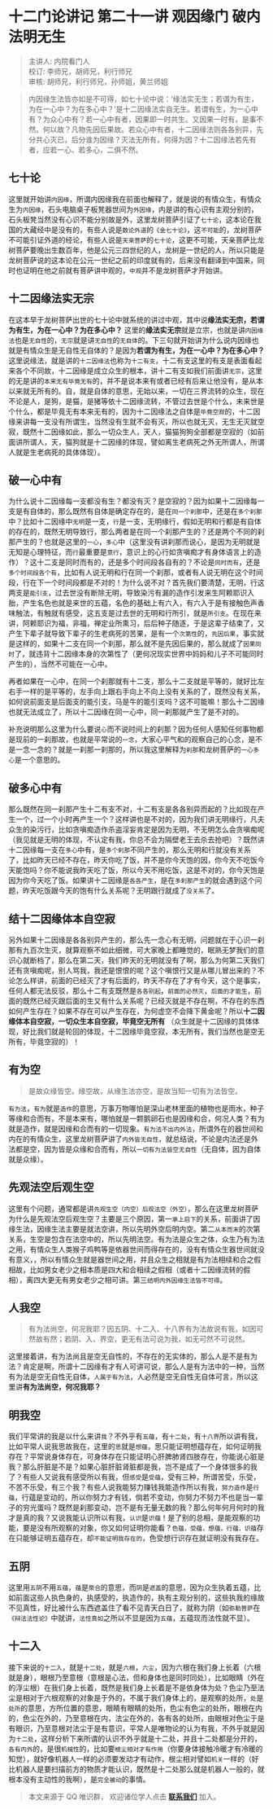 # 十二门论讲记 第二十一讲 观因缘门 破内法明无生

> 主讲人: 内院看门人 <br />
> 校订: 李师兄，胡师兄，利行师兄 <br />
> 审核: 胡师兄，利行师兄，孙师姐，黄兰师姐 <br />

> 内因缘生法皆亦如是不可得，如七十论中说：‘缘法实无生；若谓为有生，为在一心中？为在多心中？’是十二因缘法实自无生。若谓有生，为一心中有？为众心中有？若一心中有者，因果即一时共生。又因果一时有，是事不然。何以故？凡物先因后果故。若众心中有者，十二因缘法则各各别异，先分共心灭已，后分谁为因缘？灭法无所有，何得为因？十二因缘法若先有者，应若一心、若多心，二俱不然。

## 七十论

这里就开始讲`内因缘`，所谓内因缘我在前面也解释了，就是说的有情众生，有情众生为`内因缘`，石头电脑桌子板凳器世间为`外因缘`，内是讲的有心识有主观分别的，石头板凳当然没有心识不能分别故是外，这里龙树菩萨引证了`七十论`，这本论在我国的大藏经中是没有的，有些人说是`数论外道`的`《金七十论》`，这`不可能`的，龙树菩萨不可能引证外道的经论，有些人说是`天亲菩萨`的`七十论`，这更不可能，天亲菩萨比龙树菩萨要晚出生数百年，他是公元三四世纪的人，龙树是一世纪的人，所以只能是龙树菩萨说的这本论在公元一世纪之前的印度就有的，后来没有翻译到中国来，同时也证明在他之前就有菩萨讲中观的，`中观`并不是龙树菩萨才开始讲。

## 十二因缘法实无宗

在这本早于龙树菩萨出世的七十论中就系统的讲过中观，其中说**缘法实无宗，若谓为有生，为在一心中？为在多心中？** 这里的**缘法实无宗**就是立宗，也就是讲`内因缘法`也是`无自性`的，`无宗`就是讲`无自性`的`无自体`的。下三句就开始讲为什么说内因缘也就是有情众生是无自性无自体的？是因为**若谓为有生，为在一心中？为在多心中？** 这里说缘法，就是讲的`十二因缘法`也称为`十二有支`，十二有支这里的有支是表面看起来各个不同故，十二因缘是成立众生的根本，讲十二有支如我们前面讲`无宗`，这里的无是讲的`本来无有毕竟无有`的，并不是说本来有或者已经有后来让他没有，是从本以来就无所有的。自，就是自体的意思，无始以来，一切在三界流转的众生，现在不论是人，是狗，是猫，是猪等依十二因缘流转，不管过去世是个什么，未来世是个什么，都是毕竟无有本来无有的，因为十二因缘法之自体是`毕竟空寂`的，十二因缘来讲每一支没有所谓生，当然没有生就不会有灭，所以也就无灭，无生无灭就空寂，既然十二因缘如此，那么一切众生人，天人，猫猫狗狗全部都是空寂的（如前面讲所谓人，天，猫狗就是十二因缘的体现，譬如离生老病死之外无所谓人，所谓人就是生老病死的具体体现）。

## 破一心中有

为什么说十二因缘每一支都没有生？都没有灭？是空寂的？因为如果十二因缘每一支是有自体的，那么既然有自体是确定存在的，是在`同一个刹那`中，还是在`多个刹那`中？比如十二因缘中`无明`是一支，`行`是一支，无明缘行，假如无明和行都是有自体的存在的，既然无明导致行，那么两者是在同一个刹那产生的？还是两个不同的刹那产生的？也就是这里的`一心`，`多心`中（这里没有讲刹那而说心，是因为无明就是无知是心理特征，而`行`最重要是`意行`，意识上的心行如贪嗔痴才有身体语言上的造作）？这十二支是同时而有的，还是多个时间段各自有的？不论是`同时而有`，还是`多个时间段各个有`，比如有人说无明和行在同一个刹那，或者有人说无明在这个时间段，行在下一个时间段都是不对的！为什么说不对？首先我们要清楚，无明，行这两支是`能引支`，过去世没有断除无明，导致染污有漏的造作引发来生阿赖耶识入胎，产生名色也就是来世的五蕴，名色的基础上有六入，有六入于是有接触色声香味触法，有触就有感受，这五支是过去世的无明和行所引，就是`所引支`。在现在来讲，阿赖耶识为福，非福，禅定业所熏习，后后种子随逐，于是这辈子结束了，又产生下辈子就导致下辈子的生老病死的苦果，是有一个`次第性`的，`先因后果`，事实就是这样的，如果十二支在同一个刹那，那么就不是先因后果的，那么就成了`因果同时`了，就违背十二因缘本身的次第性了（更何况现实世界中妈妈和儿子不可能同时产生的），当然不可能在一心中。

再者如果在一心中，在同一个刹那就有十二支，那么十二支就是平等的，就好比左右手一样的是平等的，左手向上跟右手向上不向上没有关系的了，既然没有关系，如何说前面支是后面支的能引支，马是牛的能引支吗？这不可能嘛！那么十二因缘也就无法成立了，所以十二因缘在同一心中，同一刹那就产生了是不对的。

补充说明那么这里为什么要说`心`而不说时间上的刹那？因为任何人感知任何事物都是现前的一刹那故，也就是平常说的`一念`，大家心平气和的观察自己的心念，是不是一念一念的？就是一刹那一刹那的，所以我这里解释为`刹那`和龙树菩萨的`一心多心`是一个意思的。

## 破多心中有

那么既然在同一刹那产生十二有支不对，十二有支是各各别异而起的？比如现在产生一个，过一个小时再产生一个？这样讲也是不对的，因为我们讲无明缘行，凡夫众生的染污行，比如贪嗔痴造作杀盗淫妄肯定是因为无明，不无明怎么会贪嗔痴呢（我见就是无明的体现，不认定有我，你总不会为隔壁老王去杀去抢吧）？既然讲十二因缘每一支在`多心`中有，是`多个刹那`不同产生的，那么无明和行就没有关系了，比如昨天已经不存在，昨天你吃了饭，并不是你今天饱的因，你今天不吃饭今天能饱吗？你不能说我昨天吃了饭，所以今天不用吃饭，这是不对的，你今天饱是因为你今天吃了饭。如果讲十二因缘是`各各产生`，是在`多刹那产生`的就会遇到这个问题，昨天吃饭跟今天的饱有什么关系呢？无明跟行就成了`没关系`了。

## 结十二因缘体本自空寂

另外如果十二因缘是各各别异产生的，那么先一念心有无明，问题就在于心识一刹那有九百次生灭，就算观察不如此细微，可大家晚上都睡觉的，眠熟无梦我们的意识心就断档了，那么在第二天，我们昨天的无明就没有了啊，那么为何第二天我们还有贪嗔痴呢，别人骂我，我还是恨恨的呢？这个嗔恨行又是从哪儿冒出来的？不论怎么样讲，前面的已经灭了才有后面的，昨天不存在了才有今天，这个是事实，任何人都无法反驳，那么十二有支既然是`各各别起`，`前面的必然灭`，`后面的才能生`，前面的既然已经灭跟后面的生又有什么关系呢？已经灭就是不存在啊，不存在的东西如何产生存在？如果不存在可以产生存在，为何虚空不会降下黄金呢？所以**十二因缘体本自空寂，一切众生本自空寂，毕竟空无所有** （众生就是十二因缘的具体体现，好比我们就是轮回的体现，十二因缘毕竟空寂，本无所有，我们当然也是空无所有，毕竟空寂的）！

## 有为空

> 是故众缘皆空。缘空故，从缘生法亦空，是故当知一切有为法皆空。

`有为法`，`有为`就是`造作`的意思，万事万物哪怕是深山老林里面的植物也是雨水，种子等缘和合而有，不是本来有，哪怕就是一颗鹅卵石也是因缘和合，何况人类？有为就是造作，就是因缘和合而有的一切现象。`有为法不出内外法`，所谓外在的器世间和内在的有情众生，这里龙树菩萨讲了`内外皆无自性`，就总结说，不论是内法还是外法都是空，因为皆是众缘和合而有，所以`一切有为法皆空无自性`（无自体，因为自体就是众缘）。

## 先观法空后观生空

这里有个问题，通常都是讲`先观生空（内空）后观法空（外空）`，那么在这里龙树菩萨为什么是先观法空后观生空？主要是三个原因，第一`承上启下`的关系，前面讲了因缘生法，因缘生法主要是就法空讲，所以先明外空后明内空。第二`从本而末`的次第关系，生空是包含在法空中的，所以先明法空。有为法是众生之体，众生乃有为法之用，有情众生人类猴子鸡鸭等是依器世间而得存在的，没有有情众生器世间就没有意义，，所以有情众生就是器世间之用，并且众生之相就是有为法相续和合之假相故，比如男女老少之相本质是四大和合相续之假相（或者十二因缘流转的假相），离四大更无有男女老少之相可讲。第三`结明内外因缘生法皆不可得`。

## 人我空

> 有为法尚空，何况我耶？因五阴、十二入、十八界有为法故说有我，如因可然故有然；若阴、入、界空，更无有法可说为我，如无可然不可说然。

这里接着讲，有为法尚且是空无自性的，不存在的无实体的，那么人是不是有为法？肯定是啊，所谓十二因缘有才有人可讲可说，那么人是有为法中的一种，当然有为法是空无自性无自体，`人属于有为法`，人必然是空无自性无自体可言，所以这里讲**有为法尚空，何况我耶？**

## 明我空

我们平常讲的我是以什么来讲`我`？不外乎有`五蕴`，有`十二处`，有`十八界`所以讲有我，比如平常人说我思故我在，这里的`思`就是`想蕴`，思只能证明想蕴存在，如何证明我存在？平常说身体存在，可身体存在只能证明心肝脾肺肾四肢存在，你能说心脏是我？那么肝脏是不是？如果心脏肝脏肾脏都是我，岂不是成了一个身体很多的我了？有些人又说我有感受所以有我，但`感受`是`受蕴`，受有三种，所谓苦受，乐受，不苦不乐受，有三个我？有些人说我能努力赚钱我能造作所以有我，`努力造作`是`行蕴`，行蕴是变动的，所以你努力才有钱，倘若不变动，你努力不努力不也是当一辈子的穷光蛋吗？既然是刹那变动，岂不是有无量无数的我？那么何年何月何时的我才是真的我？又说我能认识所以有我，`认识`是`识蕴`！是了别的总相，是能观察的功能，要是没有所观察的对象，你又如何证明你能看？`色蕴，受蕴，想蕴，行蕴，识蕴`存在只能够证明五蕴存在，却`不能证明我存在的`，色受想行识存在就证明没有我存在。

## 五阴

这里用`五阴`不用`五蕴`，`蕴`是`聚合`的意思，而`阴`是`遮盖`的意思，因为众生执着五蕴，比如前面这些人执色身的，执感受的，执造作的，执有主观分别的，这些执我的缘故不见真性，好比被什么东西遮盖住了看不见青天白日了，就称为阴（如`弥勒菩萨`在`《辩法法性论》`中就讲，`法性真如`之所以不显是因为`五蕴`，五蕴现而法性就不显）。

## 十二入

接下来说的`十二入`，就是`十二处`，就是`六根`，`六尘`，因为六根在我们身上长着（六根就是身），眼根乃至意根（意根是心法，但和身体也是同时同处），比如眼睛（外在的浮尘根）在我们身上长着，既然是我们身上长着是不是依身体为处？色尘乃至法尘是相对于六根观察的对象是于外的，不属于我们身体上的，是观察的处所，`处`是`处所`的意思，方所位置的意思，眼睛有眼睛的处所，色尘有色尘的处所，眼根在内的，色尘在外的，乃至意根在内，法尘在外的，各有各的处所，由眼根对色尘于是有眼识，乃至意根对法尘于是有意识，平常人是唯物论的认为有我，不外乎就是因为`十二处`，这样分析下来所谓的认识不外乎就是十二处，并且十二处都是分开的，`各有内外`的，是很`机械性`的，比如要`根尘相对才有作用`（你要身体接触冷暖才有冷暖的知觉），就好像机器人一样的必须要发动才有动作，根尘相对譬如`机关`一样的（好比机器人是要扫描前方的物质才能认识，既然是十二处那么就是机器人一般的，就根本没有主动性的我啊），是`完全被动`的事情。

> 本文来源于 QQ 唯识群， 欢迎诸位学人点击 **[联系我们](https://mp.weixin.qq.com/s/lZCfWjmLjgNR165Tx4_bCQ)** 加入。
